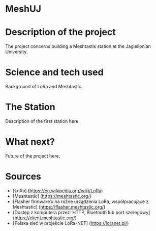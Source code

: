 # MeshUJ
# Description of the project 
The project concerns building a Meshtastis station at the Jagiellonian University.
# Science and tech used 
Background of LoRa and Meshtastic. 
# The Station  
Description of the first station here.
# What next?
Future of the project here. 
# Sources 
- [LoRa] (https://en.wikipedia.org/wiki/LoRa)
- [Meshtastic] (https://meshtastic.org/)
- [Flasher firmware’u na różne urządzenia LoRa, współpracujące z Meshtastic] (https://flasher.meshtastic.org/)
- [Dostęp z komputera przez: HTTP, Bluetooth lub port szeregowy] (https://client.meshtastic.org/)
- [Polska sieć w projekcie LoRa-NET] (https://loranet.pl/)
